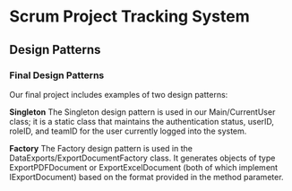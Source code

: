 ﻿# Scrum Project Tracking System
## Design Patterns

### Final Design Patterns
Our final project includes examples of two design patterns:


**Singleton**
The Singleton design pattern is used in our Main/CurrentUser class; it is a static class that maintains the authentication status, userID, roleID, and teamID for the user currently logged into the system.


**Factory**
The Factory design pattern is used in the DataExports/ExportDocumentFactory class.  It generates objects of type ExportPDFDocument or ExportExcelDocument (both of which implement IExportDocument) based on the format provided in the method parameter.
 
